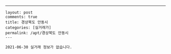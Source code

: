 ---
    layout: post
    comments: true
    title: 경상북도 안동시
    categories: [실거래가]
    permalink: /apt/경상북도 안동시
    ---

    2021-06-30 실거래 정보가 없습니다.

    
